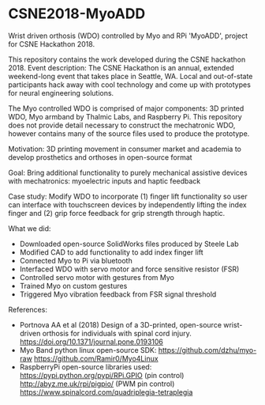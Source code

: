 # CSNE2018-MyoADD
Wrist driven orthosis (WDO) controlled by Myo and RPi 'MyoADD', project for CSNE Hackathon 2018.

This repository contains the work developed during the CSNE hackathon 2018. Event description: The CSNE Hackathon is an annual, extended weekend-long event that takes place in Seattle, WA. Local and out-of-state participants hack away with cool technology and come up with prototypes for neural engineering solutions.

The Myo controlled WDO is comprised of major components: 3D printed WDO, Myo armband by Thalmic Labs, and Raspberry Pi. This repository does not provide detail necessary to construct the mechatronic WDO, however contains many of the source files used to produce the prototype.

Motivation: 3D printing movement in consumer market and academia to develop prosthetics and orthoses in open-source format

Goal: Bring additional functionality to purely mechanical assistive devices with mechatronics: myoelectric inputs and haptic feedback

Case study: Modify WDO to incorporate (1) finger lift functionality so user can interface with touchscreen devices by independently lifting the index finger and (2) grip force feedback for grip strength through haptic. 

What we did: 
  - Downloaded open-source SolidWorks files produced by Steele Lab
  - Modified CAD to add functionality to add index finger lift
  - Connected Myo to Pi via bluetooth
  - Interfaced WDO with servo motor and force sensitive resistor (FSR)
  - Controlled servo motor with gestures from Myo
  - Trained Myo on custom gestures
  - Triggered Myo vibration feedback from FSR signal threshold

References:
- Portnova AA et al (2018) Design of a 3D-printed, open-source wrist-driven orthosis for individuals with spinal cord injury. https://doi.org/10.1371/journal.pone.0193106
- Myo Band python linux open-source SDK: 
    https://github.com/dzhu/myo-raw 
    https://github.com/Ramir0/Myo4Linux
- RaspberryPi open-source libraries used:
    https://pypi.python.org/pypi/RPi.GPIO (pin control)
    http://abyz.me.uk/rpi/pigpio/ (PWM pin control)
    https://www.spinalcord.com/quadriplegia-tetraplegia
